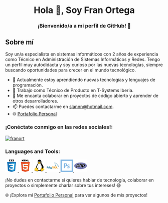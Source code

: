 <h1 align="center">Hola 👋, Soy Fran Ortega</h1>
<h3 align="center">¡Bienvenido/a a mi perfil de GitHub! 🚀</h3>

## Sobre mí
Soy un/a especialista en sistemas informáticos con 2 años de experiencia como Técnico en Administración de Sistemas Informáticos y Redes. Tengo un perfil muy autodidacta y soy curioso por las nuevas tecnologías, siempre buscando oportunidades para crecer en el mundo tecnológico.

- 🌱 Actualmente estoy aprendiendo nuevas tecnologías y lenguajes de programación.
- 💼 Trabajo como Técnico de Producto en T-Systems Iberia.
- 👯 Me encanta colaborar en proyectos de código abierto y aprender de otros desarrolladores.
- 📫 Puedes contactarme en slannn@hotmail.com.
- 🌐 [Portafolio Personal](https://franslannn.github.io/Portafolio-main/)

<h3 align="left">¡Conéctate conmigo en las redes sociales!:</h3>
<p align="left">
<a href="https://linkedin.com/in/franort" target="blank"><img align="center" src="https://raw.githubusercontent.com/rahuldkjain/github-profile-readme-generator/master/src/images/icons/Social/linked-in-alt.svg" alt="franort" height="30" width="40" /></a>
</p>

<h3 align="left">Languages and Tools:</h3>
<p align="left"> <a href="https://www.w3schools.com/css/" target="_blank" rel="noreferrer"> <img src="https://raw.githubusercontent.com/devicons/devicon/master/icons/css3/css3-original-wordmark.svg" alt="css3" width="40" height="40"/> </a> <a href="https://www.w3.org/html/" target="_blank" rel="noreferrer"> <img src="https://raw.githubusercontent.com/devicons/devicon/master/icons/html5/html5-original-wordmark.svg" alt="html5" width="40" height="40"/> </a> <a href="https://www.linux.org/" target="_blank" rel="noreferrer"> <img src="https://raw.githubusercontent.com/devicons/devicon/master/icons/linux/linux-original.svg" alt="linux" width="40" height="40"/> </a> <a href="https://www.mysql.com/" target="_blank" rel="noreferrer"> <img src="https://raw.githubusercontent.com/devicons/devicon/master/icons/mysql/mysql-original-wordmark.svg" alt="mysql" width="40" height="40"/> </a> <a href="https://www.photoshop.com/en" target="_blank" rel="noreferrer"> <img src="https://raw.githubusercontent.com/devicons/devicon/master/icons/photoshop/photoshop-line.svg" alt="photoshop" width="40" height="40"/> </a> <a href="https://www.php.net" target="_blank" rel="noreferrer"> <img src="https://raw.githubusercontent.com/devicons/devicon/master/icons/php/php-original.svg" alt="php" width="40" height="40"/> </a> </p>

¡No dudes en contactarme si quieres hablar de tecnología, colaborar en proyectos o simplemente charlar sobre tus intereses! 😄

🌐 ¡Explora mi [Portafolio Personal](https://franslannn.github.io/Portafolio/) para ver algunos de mis proyectos!
